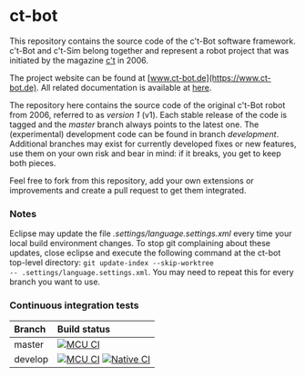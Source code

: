 # ct-bot
This repository contains the source code of the c't-Bot software framework. c't-Bot and c't-Sim belong together and represent a robot project that was initiated by the magazine [c't](https://www.heise.de/ct) in 2006.

The project website can be found at [www.ct-bot.de](https://www.ct-bot.de).
All related documentation is available at [here](https://github.com/Nightwalker-87/ct-bot-doku).

The repository here contains the source code of the original c't-Bot robot from 2006, referred to as *version 1* (v1). Each stable release of the code is tagged and the *master* branch always points to the latest one. The (experimental) development code can be found in branch *development*. Additional branches may exist for currently developed fixes or new features, use them on your own risk and bear in mind: if it breaks, you get to keep both pieces.

Feel free to fork from this repository, add your own extensions or improvements and create a pull request to get them integrated.

### Notes
Eclipse may update the file *.settings/language.settings.xml* every time your local build environment changes. To stop git complaining about these updates, close eclipse and execute the following command at the ct-bot top-level directory: <code>git update-index --skip-worktree -- .settings/language.settings.xml</code>.
You may need to repeat this for every branch you want to use.

### Continuous integration tests
| Branch              | Build status  |
|:------------------- |:------------- |
| master              | [![MCU CI](https://github.com/tsandmann/ct-bot/actions/workflows/pio_build.yml/badge.svg?branch=master "Build status of branch master")](https://github.com/tsandmann/ct-bot/actions/workflows/pio_build.yml) |
| develop             | [![MCU CI](https://github.com/tsandmann/ct-bot/actions/workflows/pio_build.yml/badge.svg?branch=develop "Build status of branch develop for MCU")](https://github.com/tsandmann/ct-bot/actions/workflows/pio_build.yml) [![Native CI](https://github.com/tsandmann/ct-bot/actions/workflows/native_build.yml/badge.svg?branch=develop "Build status of branch develop for PC")](https://github.com/tsandmann/ct-bot/actions/workflows/native_build.yml) |
